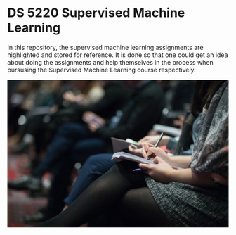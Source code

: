 # DS 5220 Supervised Machine Learning

In this repository, the supervised machine learning assignments are highlighted and stored for reference. It is done so that one could get an idea about doing the assignments and help themselves in the process when pursusing the Supervised Machine Learning course respectively. 

![](https://github.com/suhasmaddali/Images/blob/main/the-climate-reality-project-Hb6uWq0i4MI-unsplash.jpg)

